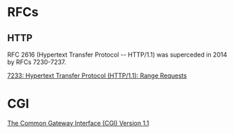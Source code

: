 # RFCs


## HTTP

RFC 2616 (Hypertext Transfer Protocol -- HTTP/1.1) was superceded in 2014 by
RFCs 7230-7237.

[7233: Hypertext Transfer Protocol (HTTP/1.1): Range Requests](https://tools.ietf.org/rfcmarkup?doc=7233)


# CGI

[The Common Gateway Interface (CGI) Version 1.1](https://tools.ietf.org/html/rfc3875)
